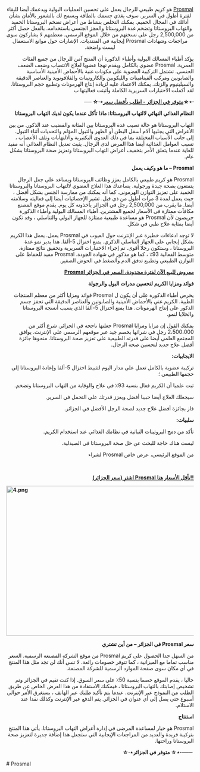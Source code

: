 <p dir="RTL" align="center"><a href="https://www.google.com/url?q=https%3A%2F%2Fwww.healthnutra.org%2FBuy-Prosmal" target="_blank" rel="nofollow"><span lang="AR-SA">Prosmal</span></a><span lang="AR-SA">&nbsp;هو كريم طبيعي للرجال يعمل على تحسين العمليات البولية ويدعمك أيضا للبقاء لفترة أطول في السرير. سوف يغذي جسمك بالطاقة ويسمح لك بالشعور بالأمان بشأن أدائك في المجال الحميم. يمكنك التخلص بنشاط من أعراض تضخم البروستاتا الحميد والتهاب البروستاتا وتضخم غدة البروستاتا والعجز الجنسي باستخدامه. بالفعل حصل أكثر من 2,500,000 رجل على نسختهم من خلال الموقع الرسمي. معظمهم لا يشاركون سوى مراجعات وشهادات Prosmal إيجابية في المنتديات. الإشارات حول موانع الاستعمال ليست واضحة.</span></p>
<p dir="RTL"><span lang="AR-SA">يؤكد أطباء المسالك البولية وأطباء الذكورة أن المنتج آمن للرجال من جميع الفئات العمرية. Prosmal عضوي بالكامل ويقدم نهجا عضويا لعلاج الانتصاب وضعف الضعف الجنسي. تشتمل التركيبة العضوية على مكونات غنية بالأحماض الأمينية الأساسية والصابونين ومركب الفيتامينات والليكوبين والكاروتينات والفلافونويد والعناصر الدقيقة والسيلينيوم والزنك. يمكنك الاعتماد عليه لزيادة إنتاج الهرمونات وتطبيع حجم البروستاتا. لقد أكملت الاختبارات السريرية الكاملة وأثبتت فعاليتها ب</span></p>
<p dir="RTL"><strong><span dir="LTR">⋆&sdot;</span><span dir="LTR">☆</span><span dir="LTR"><a href="https://www.google.com/url?q=https%3A%2F%2Fwww.healthnutra.org%2FBuy-Prosmal" target="_blank" rel="nofollow">متوفر في الجزائر - اطلب بأفضل سعر</a></span><span dir="LTR">☆&sdot;⋆</span><span dir="LTR">&nbsp;</span><span dir="LTR">──</span></strong></p>
<p dir="RTL"><strong><span lang="AR-SA">النظام الغذائي النهائي لالتهاب البروستاتا: ماذا تأكل عندما يكون لديك التهاب البروستاتا</span></strong></p>
<p dir="RTL"><span lang="AR-SA">التهاب البروستاتا هو حالة تصيب غدة البروستاتا بين المثانة والقضيب عند الذكور. من بين الأعراض التي يجلبها آلام أسفل البطن أو الظهر والتبول المؤلم والتحديات أثناء التبول. إلى جانب الأسباب المختلفة بما في ذلك العدوى البكتيرية والالتهابات وتلف الأعصاب ، تسبب العوامل الغذائية أيضا هذا المرض لدى الرجال. يثبت تعديل النظام الغذائي أنه مفيد للغاية عندما يتعلق الأمر بتخفيف أعراض التهاب البروستاتا وتعزيز صحة البروستاتا بشكل عام.</span></p>
<p dir="RTL"><strong><span lang="AR-SA">Prosmal &ndash; ما هو وكيف يعمل</span></strong></p>
<p dir="RTL"><span lang="AR-SA">Prosmal هو كريم طبيعي بالكامل يعزز وظائف البروستاتا ويساعد على جعل الرجال يتمتعون بصحة جيدة ورجولية. يساعدك هذا العلاج العضوي لالتهاب البروستاتا والبروستاتا الحميد على تعزيز التوازن الهرموني. كما أنه يمكنك من ممارسة الجنس بشكل أفضل ، حيث يعمل لمدة 3 مرات أطول من ذي قبل. تشير الإحصائيات أيضا إلى فعاليته وسلامته أيضا. ما يقرب من 2,500,000 رجل في الجزائر يأخذونه كل يوم. يقدم موقع المصنع مكافآت ممتازة في الأسعار لجميع المشترين. أطباء المسالك البولية وأطباء الذكورة حريصون لأن Prosmal هو مساعدة طبيعية ممتازة للجهاز البولي والتناسلي ، وقد تكون أيضا بمثابة علاج طبي في شكل.</span></p>
<p dir="RTL"><span lang="AR-SA">لا توجد ادعاءات خطيرة عبر الإنترنت حول العيوب في Prosmal يعمل. يعمل هذا الكريم بشكل إيجابي على الجهاز التناسلي الذكري. يمنع اختزال 5-ألفا. هذا يدير نمو غدة البروستاتا ، وستكون رجلا أقوى. تم إجراء الاختبارات السريرية وتحقيق نتائج ممتازة. متوسط الفعالية 93٪ ، كما هو مذكور في شهادة الجودة. Prosmal مفيد للحفاظ على التوازن الطبيعي وتطبيع تدفق الدم والضغط في الحوض الصغير.</span></p>
<p dir="RTL"><strong><a href="https://www.google.com/url?q=https%3A%2F%2Fwww.healthnutra.org%2FBuy-Prosmal" target="_blank" rel="nofollow"><span dir="LTR">Prosmal معروض للبيع الآن لفترة محدودة، السعر في الجزائر</span></a></strong></p>
<p dir="RTL"><strong><span lang="AR-SA">فوائد ومزايا الكريم لتحسين مدرات البول والرجولة</span></strong></p>
<p dir="RTL"><span lang="AR-SA">يحرص أطباء الذكورة على أن يكون ل Prosmal فوائد ومزايا أكثر من معظم المنتجات الطبية. الكريم غني بالأحماض الأمينية والصابونين والعناصر الدقيقة التي تحفز جسم الذكور على إنتاج الهرمونات. هذا يمنع اختزال 5-ألفا الذي يسبب أنسجة البروستاتا والخلايا لنمو.</span></p>
<p dir="RTL"><span lang="AR-SA">يمكنك القول إن مزايا ومزايا Prosmal جعلتها ناجحة في الجزائر. شرع أكثر من 2،500،000 رجل في شرائها بخصم جيد عبر موقعهم الرسمي على الإنترنت. يوافق المجتمع العلمي أيضا على قدرته الطبيعية على تعزيز صحة البروستاتا. منحوها جائزة أفضل علاج جديد لتحسين صحة الرجال.</span></p>
<p dir="RTL"><strong><span lang="AR-SA">الايجابيات:</span></strong></p>
<p dir="RTL"><span lang="AR-SA">تركيبة عضوية بالكامل تعمل على مدار اليوم لتثبيط اختزال 5-ألفا وإعادة البروستاتا إلى حجمها الطبيعي ؛</span></p>
<p dir="RTL"><span lang="AR-SA">ثبت علميا أن الكريم فعال بنسبة 93٪ في علاج والوقاية من التهاب البروستاتا وتضخم.</span></p>
<p dir="RTL"><span lang="AR-SA">سيجعلك العلاج أيضا حبيبا أفضل ويعزز قدرتك على التحمل في السرير.</span></p>
<p dir="RTL"><span lang="AR-SA">فاز بجائزة أفضل علاج جديد لصحة الرجل الأفضل في الجزائر.</span></p>
<p dir="RTL"><strong><span lang="AR-SA">سلبيات:</span></strong></p>
<p dir="RTL"><span lang="AR-SA">تأكد من دمج البروتينات النباتية في نظامك الغذائي عند استخدام الكريم.</span></p>
<p dir="RTL"><span lang="AR-SA">ليست هناك حاجة للبحث عن حل صحة البروستاتا في الصيدلية.</span></p>
<p dir="RTL"><span dir="LTR">لشراء Prosmal من الموقع الرئيسي، عرض خاص</span></p>
<p dir="RTL">&nbsp;</p>
<p dir="RTL"><strong><a href="https://www.google.com/url?q=https%3A%2F%2Fwww.healthnutra.org%2FBuy-Prosmal" target="_blank" rel="nofollow"><span dir="LTR">(سعر الجزائر) اشترِ Prosmal بأقل الأسعار هنا!!</span></a></strong></p>
<p dir="RTL"><strong><span dir="LTR"><img src="https://groups.google.com/group/prosmal-reviews-algeria/attach/3b3e9478e8955/4.png?part=0.3&amp;view=1" alt="4.png" width="534px" height="403px" /></span></strong></p>
<p dir="RTL"><strong><span lang="AR-SA">سعر Prosmal في الجزائر &ndash; من أين تشتري</span></strong></p>
<p dir="RTL"><span lang="AR-SA">من السهل جدا الحصول على كريم Prosmal من موقع الشركة المصنعة الرسمية. السعر مناسب تماما مع الميزانية ، كما تتوفر خصومات رائعة. لا تنس أنك لن تجد مثل هذا المنتج في أي مكان سوى صفحة الموارد الرسمية للشركة المصنعة.</span></p>
<p dir="RTL"><span lang="AR-SA">حاليا ، يقدم الموقع خصما بنسبة 50٪ على سعر السوق. إذا كنت تقيم في الجزائر وتم تشخيص إصابتك بالتهاب البروستاتا ، فيمكنك الاستفادة من هذا العرض الخاص عن طريق الطلب من النموذج عبر الإنترنت. عندما يتم تأكيد طلبك عبر الهاتف ، يستغرق الأمر حوالي أسبوع حتى يصل إلى أي عنوان في الجزائر. يتم الدفع عبر الإنترنت وكذلك نقدا عند الاستلام.</span></p>
<p dir="RTL"><strong><span lang="AR-SA">استنتاج</span></strong></p>
<p dir="RTL"><span lang="AR-SA">Prosmal هو خيار لمساعدة المرضى في إدارة أعراض التهاب البروستاتا. يأتي هذا المنتج بتركيبة فريدة والعديد من المراجعات الإيجابية التي ستجعل هذا إضافة جديرة لتعزيز صحة البروستاتا وراحتها.</span></p>
<p dir="RTL"><strong><span dir="LTR">───&nbsp;</span></strong><strong><span dir="LTR">⋆&sdot;</span></strong><strong><span dir="LTR">☆</span></strong><strong><span dir="LTR">متوفر في الجزائر&nbsp;</span></strong><strong><span dir="LTR">☆&sdot;⋆</span></strong><strong><span dir="LTR">&nbsp;</span></strong></p># Prosmal

